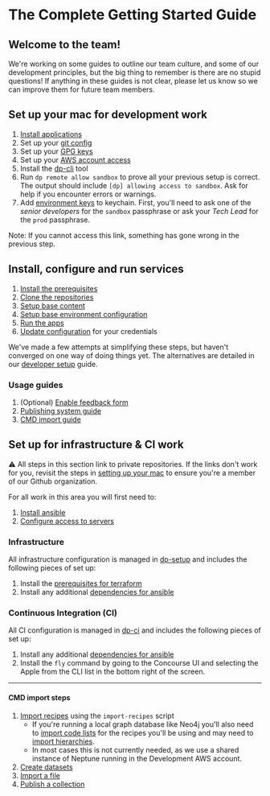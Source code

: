 # The Complete Getting Started Guide

## Welcome to the team!

We're working on some guides to outline our team culture, and some of our development principles, but the big thing to remember is there are no stupid questions! If anything in these guides is not clear, please let us know so we can improve them for future team members.

## Set up your mac for development work

1. [Install applications](MAC_SETUP.md#install-applications)
2. Set up your [git config](MAC_SETUP.md#git-account-and-configuration)
3. Set up your [GPG keys](https://github.com/ONSdigital/dp-ci/blob/main/gpg-keys/developers/README.md)
4. Set up your [AWS account access](AWS_ACCOUNT_ACCESS.md)
5. Install the [dp-cli](https://github.com/ONSdigital/dp-cli) tool
6. Run `dp remote allow sandbox` to prove all your previous setup is correct. The output should include `[dp] allowing access to sandbox`. Ask for help if you encounter errors or warnings.
7. Add [environment keys](https://github.com/ONSdigital/dp-operations/blob/main/guides/gpg.md#adding-a-gpg-key-to-your-keyring) to keychain. First, you'll need to ask one of the *senior developers* for the `sandbox` passphrase or ask your *Tech Lead* for the `prod` passphrase.

Note: If you cannot access this link, something has gone wrong in the previous step.

## Install, configure and run services

1. [Install the prerequisites](INSTALLING.md#prerequisites)
2. [Clone the repositories](INSTALLING.md#clone-the-services)
3. [Setup base content](https://github.com/ONSdigital/dp-zebedee-content#dp-zebedee-content)
4. [Setup base environment configuration](INSTALLING.md#configuration)
5. [Run the apps](INSTALLING.md#running-the-apps)
6. [Update configuration](INSTALLING.md#setup-credentials) for your credentials

We've made a few attempts at simplifying these steps, but haven't converged on one way of doing things yet. The alternatives are detailed in our [developer setup](DEV_SETUP.md) guide.

### Usage guides

1. (Optional) [Enable feedback form](https://github.com/ONSdigital/dp-frontend-dataset-controller#feedback-service)
2. [Publishing system guide](https://github.com/ONSdigital/florence/blob/develop/USAGE.md)
3. [CMD import guide](#cmd-import-steps)

## Set up for infrastructure & CI work

:warning: All steps in this section link to private repositories. If the links don't work for you, revisit the steps in [setting up your mac](#set-up-your-mac-for-development-work) to ensure you're a member of our Github organization.

For all work in this area you will first need to:

1. [Install ansible](https://github.com/ONSdigital/dp-operations/blob/main/guides/ansible.md#install-ansible)
2. [Configure access to servers](https://github.com/ONSdigital/dp-operations/blob/main/guides/ansible.md#configure-access-to-servers)

### Infrastructure

All infrastructure configuration is managed in [dp-setup](https://github.com/ONSdigital/dp-setup) and includes the following pieces of set up:

1. Install the [prerequisites for terraform](https://github.com/ONSdigital/dp-setup/blob/develop/terraform/README.md#prerequisites)
2. Install any additional [dependencies for ansible](https://github.com/ONSdigital/dp-setup/tree/awsb/ansible#prerequisites)

### Continuous Integration (CI)

All CI configuration is managed in [dp-ci](https://github.com/ONSdigital/dp-ci) and includes the following pieces of set up:

1. Install any additional [dependencies for ansible](https://github.com/ONSdigital/dp-ci/tree/main/ansible#prerequisites)
2. Install the `fly` command by going to the Concourse UI and selecting the Apple from the CLI list in the bottom right of the screen.

-----

#### CMD import steps

1. [Import recipes](https://github.com/ONSdigital/dp-recipe-api) using the `import-recipes` script
    - If you're running a local graph database like Neo4j you'll also need to [import code lists](https://github.com/ONSdigital/dp-code-list-scripts) for the recipes you'll be using and may need to [import hierarchies](https://github.com/ONSdigital/dp-hierarchy-builder).
    - In most cases this is not currently needed, as we use a shared instance of Neptune running in the Development AWS account.
2. [Create datasets](https://github.com/ONSdigital/florence/tree/develop/USAGE.md#create-a-cmd-dataset-page)
3. [Import a file](https://github.com/ONSdigital/florence/tree/develop/USAGE.md#import-a-v4-file)
4. [Publish a collection](https://github.com/ONSdigital/florence/tree/develop/USAGE.md#publish-a-collection)
